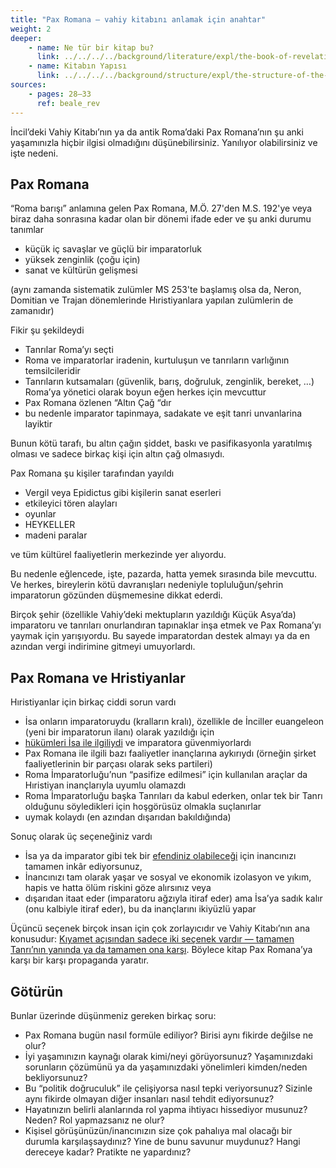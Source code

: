 ```yaml
---
title: "Pax Romana — vahiy kitabını anlamak için anahtar"
weight: 2
deeper:
    - name: Ne tür bir kitap bu?
      link: ../../../../background/literature/expl/the-book-of-revelation-how-to-read-it
    - name: Kitabın Yapısı
      link: ../../../../background/structure/expl/the-structure-of-the-book-of-revelation
sources:
    - pages: 28–33
      ref: beale_rev
---
```


İncil’deki Vahiy Kitabı’nın ya da antik Roma’daki Pax Romana’nın şu anki yaşamınızla hiçbir ilgisi olmadığını düşünebilirsiniz. Yanılıyor olabilirsiniz ve işte nedeni.

## Pax Romana

<a name="879e"></a>
“Roma barışı” anlamına gelen Pax Romana, M.Ö. 27'den M.S. 192'ye veya biraz daha sonrasına kadar olan bir dönemi ifade eder ve şu anki durumu tanımlar

- küçük iç savaşlar ve güçlü bir imparatorluk
- yüksek zenginlik (çoğu için)
- sanat ve kültürün gelişmesi

(aynı zamanda sistematik zulümler MS 253'te başlamış olsa da, Neron, Domitian ve Trajan dönemlerinde Hıristiyanlara yapılan zulümlerin de zamanıdır)

Fikir şu şekildeydi

- Tanrılar Roma’yı seçti
- Roma ve imparatorlar iradenin, kurtuluşun ve tanrıların varlığının temsilcileridir
- Tanrıların kutsamaları (güvenlik, barış, doğruluk, zenginlik, bereket, …) Roma’ya yönetici olarak boyun eğen herkes için mevcuttur
- Pax Romana özlenen “Altın Çağ “dır
- bu nedenle i̇mparator tapinmaya, sadakate ve eşi̇t tanri unvanlarina layiktir

Bunun kötü tarafı, bu altın çağın şiddet, baskı ve pasifikasyonla yaratılmış olması ve sadece birkaç kişi için altın çağ olmasıydı.

Pax Romana şu kişiler tarafından yayıldı

- Vergil veya Epidictus gibi kişilerin sanat eserleri
- etkileyici tören alayları
- oyunlar
- HEYKELLER
- madeni paralar

ve tüm kültürel faaliyetlerin merkezinde yer alıyordu.

Bu nedenle eğlencede, işte, pazarda, hatta yemek sırasında bile mevcuttu. Ve herkes, bireylerin kötü davranışları nedeniyle topluluğun/şehrin imparatorun gözünden düşmemesine dikkat ederdi.

Birçok şehir (özellikle Vahiy’deki mektupların yazıldığı Küçük Asya’da) imparatoru ve tanrıları onurlandıran tapınaklar inşa etmek ve Pax Romana’yı yaymak için yarışıyordu. Bu sayede imparatordan destek almayı ya da en azından vergi indirimine gitmeyi umuyorlardı.

## Pax Romana ve Hristiyanlar

<a name="ec0d"></a>
Hıristiyanlar için birkaç ciddi sorun vardı

- İsa onların imparatoruydu (kralların kralı), özellikle de İnciller euangeleon (yeni bir imparatorun ilanı) olarak yazıldığı için
- [hükümleri İsa ile ilgiliydi](https://www.bibleserver.com/TR/Matta6%3A25-34) ve imparatora güvenmiyorlardı
- Pax Romana ile ilgili bazı faaliyetler inançlarına aykırıydı (örneğin şirket faaliyetlerinin bir parçası olarak seks partileri)
- Roma İmparatorluğu’nun “pasifize edilmesi” için kullanılan araçlar da Hıristiyan inançlarıyla uyumlu olamazdı
- Roma İmparatorluğu başka Tanrıları da kabul ederken, onlar tek bir Tanrı olduğunu söyledikleri için hoşgörüsüz olmakla suçlanırlar
- uymak kolaydı (en azından dışarıdan bakıldığında)

Sonuç olarak üç seçeneğiniz vardı

- İsa ya da imparator gibi tek bir [efendiniz olabileceği](https://www.bibleserver.com/TR/Matta6%3A24) için inancınızı tamamen inkâr ediyorsunuz,
- İnancınızı tam olarak yaşar ve sosyal ve ekonomik izolasyon ve yıkım, hapis ve hatta ölüm riskini göze alırsınız veya
- dışarıdan itaat eder (imparatoru ağzıyla itiraf eder) ama İsa’ya sadık kalır (onu kalbiyle itiraf eder), bu da inançlarını ikiyüzlü yapar

Üçüncü seçenek birçok insan için çok zorlayıcıdır ve Vahiy Kitabı’nın ana konusudur: [Kıyamet açısından sadece iki seçenek vardır — tamamen Tanrı’nın yanında ya da tamamen ona karşı](../../../../background/literature/expl/the-book-of-revelation-how-to-read-it). Böylece kitap Pax Romana’ya karşı bir karşı propaganda yaratır.

## Götürün

<a name="9eaf"></a>
Bunlar üzerinde düşünmeniz gereken birkaç soru:

- Pax Romana bugün nasıl formüle ediliyor? Birisi aynı fikirde değilse ne olur?
- İyi yaşamınızın kaynağı olarak kimi/neyi görüyorsunuz? Yaşamınızdaki sorunların çözümünü ya da yaşamınızdaki yönelimleri kimden/neden bekliyorsunuz?
- Bu “politik doğruculuk” ile çelişiyorsa nasıl tepki veriyorsunuz? Sizinle aynı fikirde olmayan diğer insanları nasıl tehdit ediyorsunuz?
- Hayatınızın belirli alanlarında rol yapma ihtiyacı hissediyor musunuz? Neden? Rol yapmazsanız ne olur?
- Kişisel görüşünüzün/inancınızın size çok pahalıya mal olacağı bir durumla karşılaşsaydınız? Yine de bunu savunur muydunuz? Hangi dereceye kadar? Pratikte ne yapardınız?
